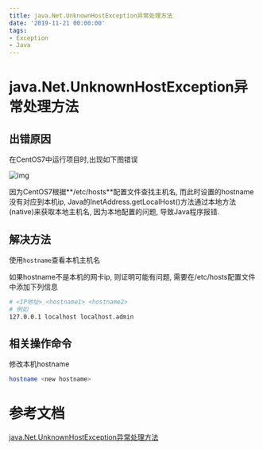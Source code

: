 ```yaml
---
title: java.Net.UnknownHostException异常处理方法
date: '2019-11-21 00:00:00'
tags:
- Exception
- Java
---
```


# java.Net.UnknownHostException异常处理方法

## 出错原因

在CentOS7中运行项目时,出现如下图错误

![img](https://gitee.com/swang-harbin/pic-bed/raw/master/images/2021/20210222160553.png)

因为CentOS7根据**/etc/hosts**配置文件查找主机名, 而此时设置的hostname没有对应到本机ip, Java的InetAddress.getLocalHost()方法通过本地方法(native)来获取本地主机名, 因为本地配置的问题, 导致Java程序报错.

## 解决方法

使用`hostname`查看本机主机名

如果hostname不是本机的网卡ip, 则证明可能有问题, 需要在/etc/hosts配置文件中添加下列信息

```bash
# <IP地址> <hostname1> <hostname2>
# 例如
127.0.0.1 localhost localhost.admin
```

## 相关操作命令

修改本机hostname

```bash
hostname <new hostname>
```

# 参考文档

[java.Net.UnknownHostException异常处理方法](https://blog.csdn.net/m0_37664906/article/details/76977464)
